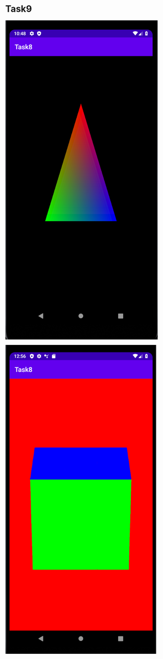 # Task9
![image](https://github.com/yurik703/Task9/blob/master/Screenshots/task9_1.png)

![image](https://github.com/yurik703/Task9/blob/master/Screenshots/task9.png)
